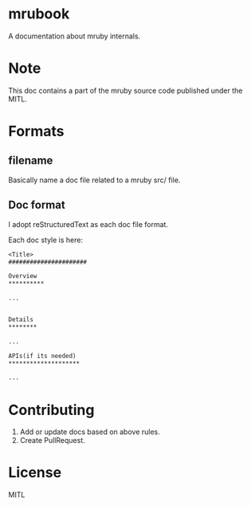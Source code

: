 # mrubook

A documentation about mruby internals.

# Note

This doc contains a part of the mruby source code published under the MITL.

# Formats

## filename

Basically name a doc file related to a mruby src/ file.

## Doc format

I adopt reStructuredText as each doc file format.

Each doc style is here:

```rst
<Title>
######################

Overview
**********

...


Details
********

...

APIs(if its needed)
********************

...
```

# Contributing

1. Add or update docs based on above rules.
2. Create PullRequest.

# License

MITL
